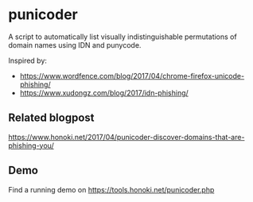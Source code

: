 # punicoder
A script to automatically list visually indistinguishable permutations of domain names using IDN and punycode.

Inspired by:
  - https://www.wordfence.com/blog/2017/04/chrome-firefox-unicode-phishing/
  - https://www.xudongz.com/blog/2017/idn-phishing/
  
## Related blogpost
https://www.honoki.net/2017/04/punicoder-discover-domains-that-are-phishing-you/

## Demo
Find a running demo on https://tools.honoki.net/punicoder.php
